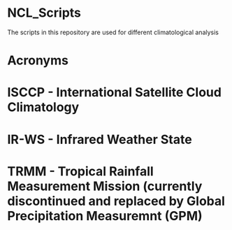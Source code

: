 # NCL_Scripts
The scripts in this repository are used for different climatological analysis

# Acronyms 
# ISCCP - International Satellite Cloud Climatology
# IR-WS - Infrared Weather State
# TRMM - Tropical Rainfall Measurement Mission (currently discontinued and replaced by Global Precipitation Measuremnt (GPM)
